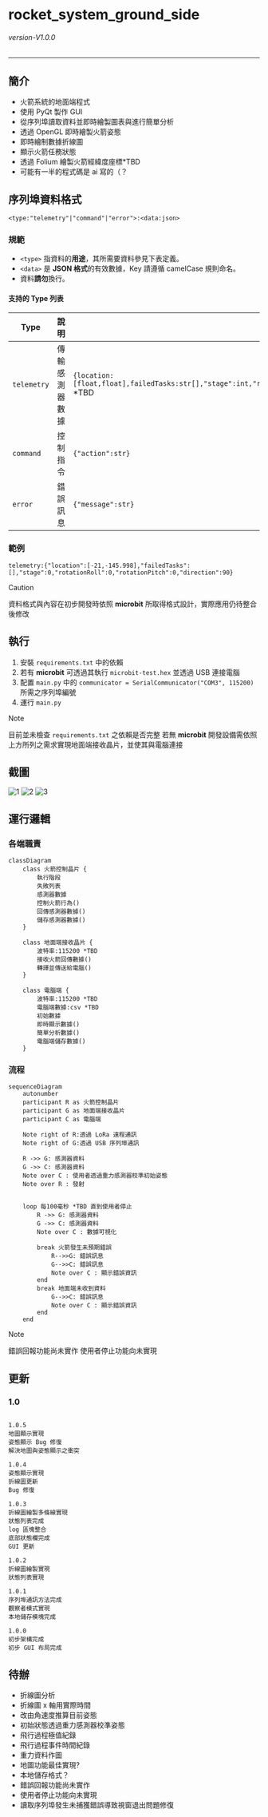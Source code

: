 # rocket_system_ground_side
###### *version-V1.0.0* 
---
## 簡介
- 火箭系統的地面端程式
- 使用 PyQt 製作 GUI
- 從序列埠讀取資料並即時繪製圖表與進行簡單分析
- 透過 OpenGL 即時繪製火箭姿態
- 即時繪制數據折線圖
- 顯示火箭任務狀態
- 透過 Folium 繪製火箭經緯度座標*TBD
- 可能有一半的程式碼是 ai 寫的（？
 
## 序列埠資料格式
```
<type:"telemetry"|"command"|"error">:<data:json>
```
### 規範
- `<type>` 指資料的**用途**，其所需要資料參見下表定義。
- `<data>` 是 **JSON 格式**的有效數據，Key 請遵循 camelCase 規則命名。
- 資料**請勿**換行。

#### 支持的 Type 列表
| Type         | 說明                        | data 格式 |
|-------------|---------------------------|---------------|
| `telemetry` | 傳輸感測器數據 | `{location:[float,float],failedTasks:str[],"stage":int,"rotationRoll":float,"rotationPitch":float,"direction":float}` *TBD|
| `command`   | 控制指令                  | `{"action":str}` |
| `error`   | 錯誤訊息               | `{"message":str}` |

### 範例
``` 
telemetry:{"location":[-21,-145.998],"failedTasks":[],"stage":0,"rotationRoll":0,"rotationPitch":0,"direction":90}
```

> [!CAUTION]
> 資料格式與內容在初步開發時依照 **microbit** 所取得格式設計，實際應用仍待整合後修改
>

## 執行
1. 安裝 `requirements.txt` 中的依賴
2. 若有 **microbit** 可透過其執行 `microbit-test.hex` 並透過 USB 連接電腦
3. 配置 `main.py` 中的 `communicator = SerialCommunicator("COM3", 115200)` 所需之序列埠編號
4. 運行 `main.py`

> [!NOTE]  
> 目前並未檢查 `requirements.txt` 之依賴是否完整
> 若無 **microbit** 開發設備需依照上方所列之需求實現地面端接收晶片，並使其與電腦連接

## 截圖
![1](/doc/1.png)
![2](/doc/2.png)
![3](/doc/3.png)


## 運行邏輯
### 各端職責
``` mermaid
classDiagram
    class 火箭控制晶片 {
        執行階段
        失敗列表
        感測器數據
        控制火箭行為()
        回傳感測器數據()
        儲存感測器數據()
    }

    class 地面端接收晶片 {
        波特率:115200 *TBD
        接收火箭回傳數據()
        轉譯並傳送給電腦()
    }

    class 電腦端 {
        波特率:115200 *TBD
        電腦端數據:csv *TBD
        初始數據
        即時顯示數據()
        簡單分析數據()
        電腦端儲存數據()
    }
```
### 流程
``` mermaid
sequenceDiagram
    autonumber
    participant R as 火箭控制晶片
    participant G as 地面端接收晶片
    participant C as 電腦端

    Note right of R:透過 LoRa 遠程通訊 
    Note right of G:透過 USB 序列埠通訊 

    R ->> G: 感測器資料
    G ->> C: 感測器資料
    Note over C : 使用者透過重力感測器校準初始姿態
    Note over R : 發射


    loop 每100毫秒 *TBD 直到使用者停止
        R ->> G: 感測器資料
        G ->> C: 感測器資料
        Note over C : 數據可視化

        break 火箭發生未預期錯誤
            R-->>G: 錯誤訊息
            G-->>C: 錯誤訊息
            Note over C : 顯示錯誤資訊
        end
        break 地面端未收到資料
            G-->>C: 錯誤訊息
            Note over C : 顯示錯誤資訊
        end
    end

```

> [!NOTE]  
> 錯誤回報功能尚未實作
> 使用者停止功能向未實現


## 更新
### 1.0
```

1.0.5
地圖顯示實現
姿態顯示 Bug 修復
解決地圖與姿態顯示之衝突

1.0.4
姿態顯示實現
折線圖更新
Bug 修復

1.0.3
折線圖繪製多條線實現
狀態列表完成
log 區塊整合
底部狀態欄完成
GUI 更新 

1.0.2
折線圖繪製實現
狀態列表實現

1.0.1
序列埠通訊方法完成
觀察者模式實現
本地儲存模塊完成

1.0.0
初步架構完成
初步 GUI 布局完成

```

## 待辦
- 折線圖分析
- 折線圖 x 軸用實際時間
- 改由角速度推算目前姿態
- 初始狀態透過重力感測器校準姿態
- 飛行過程極值紀錄
- 飛行過程事件時間紀錄
- 重力資料作圖
- 地圖功能最佳實現?
- 本地儲存格式？
- 錯誤回報功能尚未實作
- 使用者停止功能向未實現
- 讀取序列埠發生未捕獲錯誤導致視窗退出問題修復
